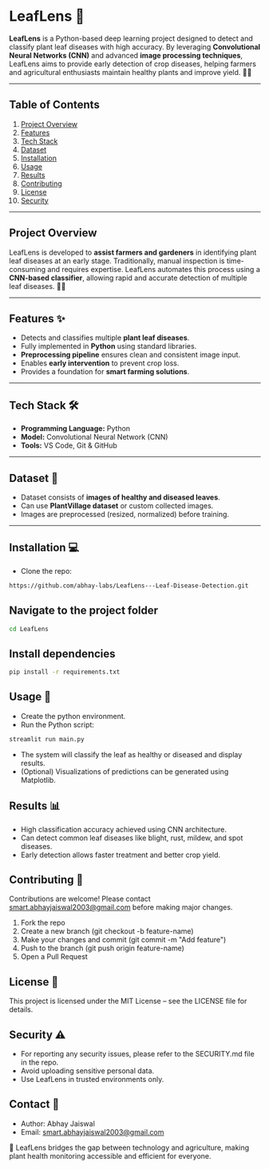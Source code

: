 # LeafLens 🌿

**LeafLens** is a Python-based deep learning project designed to detect and classify plant leaf diseases with high accuracy. By leveraging **Convolutional Neural Networks (CNN)** and advanced **image processing techniques**, LeafLens aims to provide early detection of crop diseases, helping farmers and agricultural enthusiasts maintain healthy plants and improve yield. 🚜🌱

---

## Table of Contents
1. [Project Overview](#project-overview)
2. [Features](#features-✨)
3. [Tech Stack](#tech-stack-🛠️)
4. [Dataset](#dataset-📂)
5. [Installation](#installation-💻)
6. [Usage](#usage-🚀)
7. [Results](#results-📊)
8. [Contributing](#contributing-🤝)
9. [License](#license-📄)
10. [Security](#security-⚠️)

---

## Project Overview
LeafLens is developed to **assist farmers and gardeners** in identifying plant leaf diseases at an early stage. Traditionally, manual inspection is time-consuming and requires expertise. LeafLens automates this process using a **CNN-based classifier**, allowing rapid and accurate detection of multiple leaf diseases. 🌿🧠

---

## Features ✨
- Detects and classifies multiple **plant leaf diseases**.  
- Fully implemented in **Python** using standard libraries.  
- **Preprocessing pipeline** ensures clean and consistent image input.  
- Enables **early intervention** to prevent crop loss.  
- Provides a foundation for **smart farming solutions**.  

---

## Tech Stack 🛠️
- **Programming Language:** Python    
- **Model:** Convolutional Neural Network (CNN)  
- **Tools:** VS Code, Git & GitHub  

---

## Dataset 📂
- Dataset consists of **images of healthy and diseased leaves**.  
- Can use **PlantVillage dataset** or custom collected images.  
- Images are preprocessed (resized, normalized) before training.  

---

## Installation 💻
- Clone the repo:  
```bash
https://github.com/abhay-labs/LeafLens---Leaf-Disease-Detection.git
```


## Navigate to the project folder
```bash
cd LeafLens
```

## Install dependencies
```bash
pip install -r requirements.txt
```

## Usage 🚀
- Create the python environment.
- Run the Python script:
```bash
streamlit run main.py
```
- The system will classify the leaf as healthy or diseased and display results.
- (Optional) Visualizations of predictions can be generated using Matplotlib.


## Results 📊
- High classification accuracy achieved using CNN architecture.
- Can detect common leaf diseases like blight, rust, mildew, and spot diseases.
- Early detection allows faster treatment and better crop yield.


## Contributing 🤝
Contributions are welcome! Please contact smart.abhayjaiswal2003@gmail.com
before making major changes.

1. Fork the repo
2. Create a new branch (git checkout -b feature-name)
3. Make your changes and commit (git commit -m "Add feature")
4. Push to the branch (git push origin feature-name)
5. Open a Pull Request


## License 📄
This project is licensed under the MIT License – see the LICENSE file for details.


## Security ⚠️
- For reporting any security issues, please refer to the SECURITY.md file in the repo.
- Avoid uploading sensitive personal data.
- Use LeafLens in trusted environments only.


## Contact 📧
- Author: Abhay Jaiswal
- Email: smart.abhayjaiswal2003@gmail.com


🌱 LeafLens bridges the gap between technology and agriculture, making plant health monitoring accessible and efficient for everyone.
